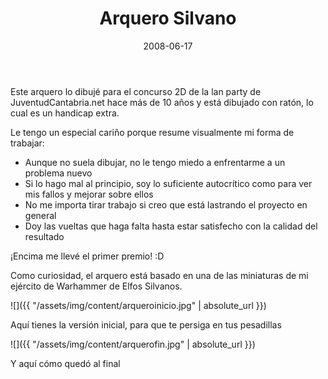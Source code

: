 ﻿---
layout: post
title: Arquero Silvano
date: 2008-06-17
description: Un dibujo que hice con el ratón
img: assets/img/cover/arquero.jpg
video: jKzttZS85IQ
tags: [Cosas]
words: 2 minutos
status: published
---

Este arquero lo dibujé para el concurso 2D de la lan party de JuventudCantabria.net hace más de 10 años y está dibujado con ratón, lo cual es un handicap extra.

Le tengo un especial cariño porque resume visualmente mi forma de trabajar:

- Aunque no suela dibujar, no le tengo miedo a enfrentarme a un problema nuevo
- Si lo hago mal al principio, soy lo suficiente autocrítico como para ver mis fallos y mejorar sobre ellos
- No me importa tirar trabajo si creo que está lastrando el proyecto en general
- Doy las vueltas que haga falta hasta estar satisfecho con la calidad del resultado

¡Encima me llevé el primer premio! :D

Como curiosidad, el arquero está basado en una de las miniaturas de mi ejército de Warhammer de Elfos Silvanos.

![]({{ "/assets/img/content/arqueroinicio.jpg" | absolute_url }})
<p class="image-caption">Aquí tienes la versión inicial, para que te persiga en tus pesadillas</p>

![]({{ "/assets/img/content/arquerofin.jpg" | absolute_url }})
<p class="image-caption">Y aquí cómo quedó al final</p>
